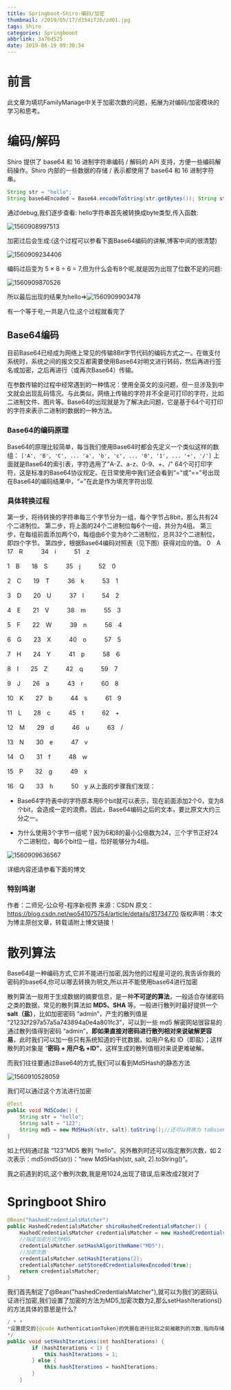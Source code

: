 ```yaml
---
title: Springboot-Shiro-编码/加密
thumbnail: /2019/05/17/d3541f2b/zd01.jpg
tags: Shiro
categories: Springbooot
abbrlink: 3a76d525
date: 2019-06-19 09:30:54
---
```


# 前言

此文章为填坑FamilyManage中关于加密次数的问题，拓展为对编码/加密模块的学习和思考。

<!--More-->

# 编码/解码
Shiro 提供了 base64 和 16 进制字符串编码 / 解码的 API 支持，方便一些编码解码操作。Shiro 内部的一些数据的存储 / 表示都使用了 base64 和 16 进制字符串。
```java
String str = "hello"; 
String base64Encoded = Base64.encodeToString(str.getBytes()); String str2 = Base64.decodeToString(base64Encoded); Assert.assertEquals(str, str2);
```
通过debug,我们逐步查看:
hello字符串首先被转换成byte类型,传入函数:

![1560908997513](Springboot-Shiro-编码-加密.assets/1560908997513.png)

加密过后会生成:(这个过程可以参看下面Base64编码的讲解,博客中间的很清楚)

![1560909234406](Springboot-Shiro-编码-加密.assets/1560909234406.png)

编码过后变为 5 × 8 ÷ 6 = 7,但为什么会有8个呢,就是因为出现了位数不足的问题:

![1560909870526](Springboot-Shiro-编码-加密.assets/1560909870526.png)

所以最后出现的结果为hello=>![1560909903478](Springboot-Shiro-编码-加密.assets/1560909903478.png)

有一个等于号,一共是八位,这个过程就看完了




## Base64编码
目前Base64已经成为网络上常见的传输8Bit字节代码的编码方式之一。在做支付系统时，系统之间的报文交互都需要使用Base64对明文进行转码，然后再进行签名或加密，之后再进行（或再次Base64）传输。

在参数传输的过程中经常遇到的一种情况：使用全英文的没问题，但一旦涉及到中文就会出现乱码情况。与此类似，网络上传输的字符并不全是可打印的字符，比如二进制文件、图片等。Base64的出现就是为了解决此问题，它是基于64个可打印的字符来表示二进制的数据的一种方法。

### Base64的编码原理
Base64的原理比较简单，每当我们使用Base64时都会先定义一个类似这样的数组：
`['A', 'B', 'C', ... 'a', 'b', 'c', ... '0', '1', ... '+', '/']`
上面就是Base64的索引表，字符选用了"A-Z、a-z、0-9、+、/" 64个可打印字符，这是标准的Base64协议规定。在日常使用中我们还会看到“=”或“==”号出现在Base64的编码结果中，“=”在此是作为填充字符出现

### 具体转换过程

第一步，将待转换的字符串每三个字节分为一组，每个字节占8bit，那么共有24个二进制位。
第二步，将上面的24个二进制位每6个一组，共分为4组。
第三步，在每组前面添加两个0，每组由6个变为8个二进制位，总共32个二进制位，即四个字节。
第四步，根据Base64编码对照表（见下图）获得对应的值。
0　A　　17　R　　　34　i　　　51　z

1　B　　18　S　　　35　j　　　52　0

2　C　　19　T　　　36　k　　　53　1

3　D　　20　U　　　37　l　　　54　2

4　E　　21　V　　　38　m　　　55　3

5　F　　22　W　　　39　n　　　56　4

6　G　　23　X　　　40　o　　　57　5

7　H　　24　Y　　　41　p　　　58　6

8　I　　25　Z　　　42　q　　　59　7

9　J　　26　a　　　43　r　　　60　8

10　K　　27　b　　　44　s　　　61　9

11　L　　28　c　　　45　t　　　62　+

12　M　　29　d　　　46　u　　　63　/

13　N　　30　e　　　47　v

14　O　　31　f　　　48　w　　　

15　P　　32　g　　　49　x

16　Q　　33　h　　　50　y
从上面的步骤我们发现：

- Base64字符表中的字符原本用6个bit就可以表示，现在前面添加2个0，变为8个bit，会造成一定的浪费。因此，Base64编码之后的文本，要比原文大约三分之一。

- 为什么使用3个字节一组呢？因为6和8的最小公倍数为24，三个字节正好24个二进制位，每6个bit位一组，恰好能够分为4组。

![1560909636567](Springboot-Shiro-编码-加密.assets/1560909636567.png)

详细内容还请参看下面的博文

### 特别鸣谢
作者：二师兄-公众号-程序新视界 
来源：CSDN 
原文：https://blog.csdn.net/wo541075754/article/details/81734770 
版权声明：本文为博主原创文章，转载请附上博文链接！

# 散列算法

Base64是一种编码方式,它并不能进行加密,因为他的过程是可逆的,我告诉你我的密码的base64,你可以哪去转换为明文,所以并不能使用base64进行加密



散列算法一般用于生成数据的摘要信息，是一种**不可逆的算法**，一般适合存储密码之类的数据，常见的散列算法如 **MD5、SHA** 等。一般进行散列时最好提供一个 **salt（盐）**，比如加密密码 “admin”，产生的散列值是 “21232f297a57a5a743894a0e4a801fc3”，可以到一些 md5 解密网站很容易的通过散列值得到密码 “admin”，**即如果直接对密码进行散列相对来说破解更容易**，此时我们可以加一些只有系统知道的干扰数据，如用户名和 ID（即盐）；这样散列的对象是 “**密码 + 用户名 +ID”**，这样生成的散列值相对来说更难破解。

而我们往往要通过Base64的方式,我们可以看到Md5Hash的静态方法

![1560910528059](Springboot-Shiro-编码-加密.assets/1560910528059.png)

我们可以通过这个方法进行加密

```java
@Test
public void Md5Code() {
    String str = "hello";
    String salt = "123";
    String md5 = new Md5Hash(str, salt).toString();//还可以转换为 toBase64()/toHex()
}
```

如上代码通过盐 “123”MD5 散列 “hello”。另外散列时还可以指定散列次数，如 2 次表示：md5(md5(str))：“new Md5Hash(str, salt, 2).toString()”。

我之前遇到的坑,这个散列次数,我是用1024,出现了错误,后来改成2就对了

# Springboot Shiro

```java
@Bean("hashedCredentialsMatcher")
public HashedCredentialsMatcher shiroHashedCredentialsMatcher() {
    HashedCredentialsMatcher credentialsMatcher = new HashedCredentialsMatcher();
    //指定加密方式为MD5
    credentialsMatcher.setHashAlgorithmName("MD5");
    //加密次数
    credentialsMatcher.setHashIterations(2);
    credentialsMatcher.setStoredCredentialsHexEncoded(true);
    return credentialsMatcher;
}
```

我们首先制定了@Bean("hashedCredentialsMatcher"),就可以为我们的密码认证进行加密,我们设置了加密的方法为MD5,加密次数为2,那么setHashIterations()的方法具体的意思是什么?

```java
/ * *
*设置提交的{@code AuthenticationToken}的凭据在进行比较之前被散列的次数,指向存储在*系统中的凭据。除非被覆盖，否则默认值为{@code 1}，这意味着将执行正常的单个散列。如果*该参数小于1(即0或负数)，则应用默认值1。一定要有至少进行一次哈希迭代(否则将没有哈希)。
*/
public void setHashIterations(int hashIterations) {
        if (hashIterations < 1) {
            this.hashIterations = 1;
        } else {
            this.hashIterations = hashIterations;
        }
    }
```

